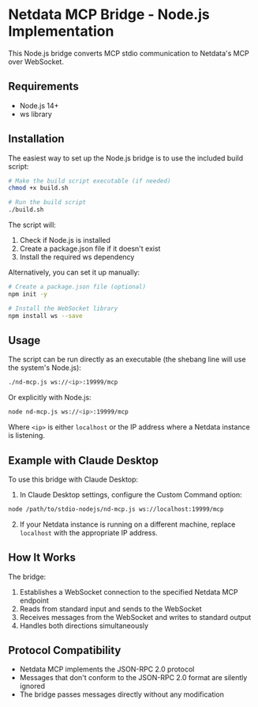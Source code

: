 # Netdata MCP Bridge - Node.js Implementation

This Node.js bridge converts MCP stdio communication to Netdata's MCP over WebSocket.

## Requirements

- Node.js 14+
- ws library

## Installation

The easiest way to set up the Node.js bridge is to use the included build script:

```bash
# Make the build script executable (if needed)
chmod +x build.sh

# Run the build script
./build.sh
```

The script will:
1. Check if Node.js is installed
2. Create a package.json file if it doesn't exist
3. Install the required ws dependency

Alternatively, you can set it up manually:

```bash
# Create a package.json file (optional)
npm init -y

# Install the WebSocket library
npm install ws --save
```

## Usage

The script can be run directly as an executable (the shebang line will use the system's Node.js):

```bash
./nd-mcp.js ws://<ip>:19999/mcp
```

Or explicitly with Node.js:

```bash
node nd-mcp.js ws://<ip>:19999/mcp
```

Where `<ip>` is either `localhost` or the IP address where a Netdata instance is listening.

## Example with Claude Desktop

To use this bridge with Claude Desktop:

1. In Claude Desktop settings, configure the Custom Command option:

```bash
node /path/to/stdio-nodejs/nd-mcp.js ws://localhost:19999/mcp
```

2. If your Netdata instance is running on a different machine, replace `localhost` with the appropriate IP address.

## How It Works

The bridge:
1. Establishes a WebSocket connection to the specified Netdata MCP endpoint
2. Reads from standard input and sends to the WebSocket
3. Receives messages from the WebSocket and writes to standard output
4. Handles both directions simultaneously

## Protocol Compatibility

- Netdata MCP implements the JSON-RPC 2.0 protocol
- Messages that don't conform to the JSON-RPC 2.0 format are silently ignored
- The bridge passes messages directly without any modification